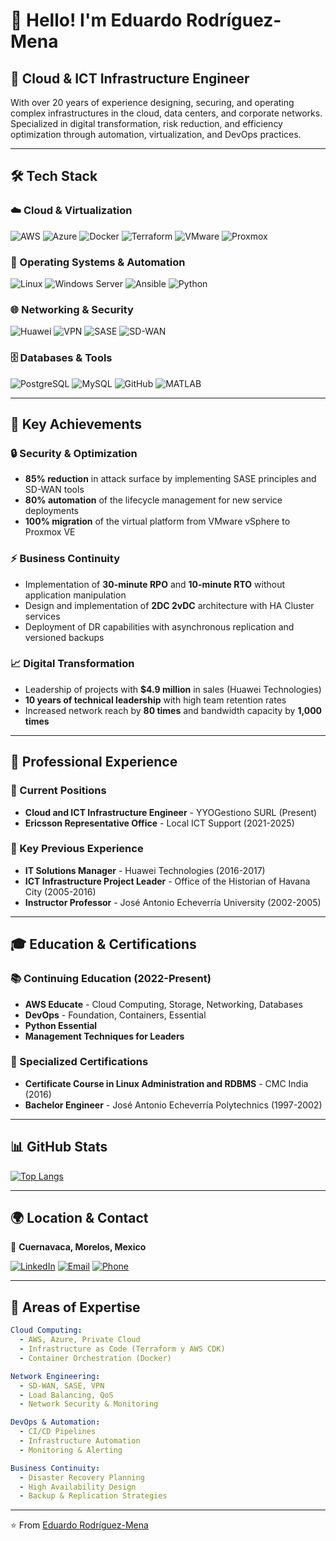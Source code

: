 # 👋 Hello! I'm Eduardo Rodríguez-Mena

## 🚀 Cloud & ICT Infrastructure Engineer

With over 20 years of experience designing, securing, and operating complex infrastructures in the cloud, data centers, and corporate networks. Specialized in digital transformation, risk reduction, and efficiency optimization through automation, virtualization, and DevOps practices.

---

## 🛠️ Tech Stack

### ☁️ Cloud & Virtualization
![AWS](https://img.shields.io/badge/AWS-232F3E?style=for-the-badge&logo=amazon-aws&logoColor=white)
![Azure](https://img.shields.io/badge/Microsoft_Azure-0078D4?style=for-the-badge&logo=microsoft-azure&logoColor=white)
![Docker](https://img.shields.io/badge/Docker-2496ED?style=for-the-badge&logo=docker&logoColor=white)
![Terraform](https://img.shields.io/badge/Terraform-623CE4?style=for-the-badge&logo=terraform&logoColor=white)
![VMware](https://img.shields.io/badge/VMware-607078?style=for-the-badge&logo=vmware&logoColor=white)
![Proxmox](https://img.shields.io/badge/Proxmox-E57000?style=for-the-badge&logo=proxmox&logoColor=white)

### 🐧 Operating Systems & Automation
![Linux](https://img.shields.io/badge/Linux-FCC624?style=for-the-badge&logo=linux&logoColor=black)
![Windows Server](https://img.shields.io/badge/Windows_Server-0078D6?style=for-the-badge&logo=windows&logoColor=white)
![Ansible](https://img.shields.io/badge/Ansible-EE0000?style=for-the-badge&logo=ansible&logoColor=white)
![Python](https://img.shields.io/badge/Python-3776AB?style=for-the-badge&logo=python&logoColor=white)

### 🌐 Networking & Security
![Huawei](https://img.shields.io/badge/Huawei-FF0000?style=for-the-badge&logo=huawei&logoColor=white)
![VPN](https://img.shields.io/badge/VPN-4CAF50?style=for-the-badge)
![SASE](https://img.shields.io/badge/SASE-FF6B35?style=for-the-badge)
![SD-WAN](https://img.shields.io/badge/SD--WAN-1E88E5?style=for-the-badge)

### 🗄️ Databases & Tools
![PostgreSQL](https://img.shields.io/badge/PostgreSQL-316192?style=for-the-badge&logo=postgresql&logoColor=white)
![MySQL](https://img.shields.io/badge/MySQL-4479A1?style=for-the-badge&logo=mysql&logoColor=white)
![GitHub](https://img.shields.io/badge/GitHub-181717?style=for-the-badge&logo=github&logoColor=white)
![MATLAB](https://img.shields.io/badge/MATLAB-0076A8?style=for-the-badge&logo=mathworks&logoColor=white)

---

## 🎯 Key Achievements

### 🔒 Security & Optimization
- **85% reduction** in attack surface by implementing SASE principles and SD-WAN tools
- **80% automation** of the lifecycle management for new service deployments
- **100% migration** of the virtual platform from VMware vSphere to Proxmox VE

### ⚡ Business Continuity
- Implementation of **30-minute RPO** and **10-minute RTO** without application manipulation
- Design and implementation of **2DC 2vDC** architecture with HA Cluster services
- Deployment of DR capabilities with asynchronous replication and versioned backups

### 📈 Digital Transformation
- Leadership of projects with **$4.9 million** in sales (Huawei Technologies)
- **10 years of technical leadership** with high team retention rates
- Increased network reach by **80 times** and bandwidth capacity by **1,000 times**

---

## 💼 Professional Experience

### 🏢 Current Positions
- **Cloud and ICT Infrastructure Engineer** - YYOGestiono SURL (Present)
- **Ericsson Representative Office** - Local ICT Support (2021-2025)

### 🚀 Key Previous Experience
- **IT Solutions Manager** - Huawei Technologies (2016-2017)
- **ICT Infrastructure Project Leader** - Office of the Historian of Havana City (2005-2016)
- **Instructor Professor** - José Antonio Echeverría University (2002-2005)

---

## 🎓 Education & Certifications

### 📚 Continuing Education (2022-Present)
- **AWS Educate** - Cloud Computing, Storage, Networking, Databases
- **DevOps** - Foundation, Containers, Essential
- **Python Essential**
- **Management Techniques for Leaders**

### 🎯 Specialized Certifications
- **Certificate Course in Linux Administration and RDBMS** - CMC India (2016)
- **Bachelor Engineer** - José Antonio Echeverría Polytechnics (1997-2002)

---

## 📊 GitHub Stats

[![Top Langs](https://github-readme-stats.vercel.app/api/top-langs/?username=eduardo-rodriguez-mena&layout=compact&theme=dark)](https://github.com/anuraghazra/github-readme-stats)

---

## 🌍 Location & Contact

📍 **Cuernavaca, Morelos, Mexico**

[![LinkedIn](https://img.shields.io/badge/LinkedIn-0077B5?style=for-the-badge&logo=linkedin&logoColor=white)](https://www.linkedin.com/en/eduardorodriguezm)
[![Email](https://img.shields.io/badge/Email-D14836?style=for-the-badge&logo=gmail&logoColor=white)](mailto:eduardo.rod@gmail.com)
[![Phone](https://img.shields.io/badge/Phone-25D366?style=for-the-badge&logo=whatsapp&logoColor=white)](tel:+529622952199)

---

## 🚀 Areas of Expertise

```yaml
Cloud Computing:
  - AWS, Azure, Private Cloud
  - Infrastructure as Code (Terraform y AWS CDK)
  - Container Orchestration (Docker)

Network Engineering:
  - SD-WAN, SASE, VPN
  - Load Balancing, QoS
  - Network Security & Monitoring

DevOps & Automation:
  - CI/CD Pipelines
  - Infrastructure Automation
  - Monitoring & Alerting

Business Continuity:
  - Disaster Recovery Planning
  - High Availability Design
  - Backup & Replication Strategies
````

-----

⭐️ From [Eduardo Rodríguez-Mena](https://github.com/eduardo-rodriguez-mena)

```
```
